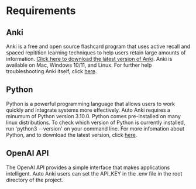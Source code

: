 # Requirements

## Anki

Anki is a free and open source flashcard program that uses active recall and spaced repitition learning techniques to help users retain large amounts of information. [Click here to download the latest version of Anki](https://apps.ankiweb.net/). Anki is available on Mac, Windows 10/11, and Linux. For further help troubleshooting Anki itself, click [here](https://docs.ankiweb.net/intro.html).

## Python

Python is a powerful programming language that allows users to work quickly and integrate systems more effectively. Auto Anki requires a minumum of Python version 3.10.0. Python comes pre-installed on many linux distributions. To check which version of Python is currently installed, run 'python3 --version' on your command line. For more infomation about Python, and to download the latest version, click [here](https://www.python.org/downloads/).

## OpenAI API

The OpenAI API provides a simple interface that makes applications intelligent. Auto Anki users can set the API_KEY in the .env file in the root directory of the project. 